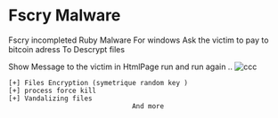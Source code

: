  # Fscry Malware
 Fscry incompleted Ruby Malware For windows
 Ask the victim to pay to bitcoin adress To Descrypt files

Show Message to the victim in HtmlPage run and run again ..
![ccc](https://user-images.githubusercontent.com/19738278/51751288-cc948b80-20b4-11e9-90aa-fa3ccc23a3c8.JPG)
    
    [+] Files Encryption (symetrique random key )
    [+] process force kill
    [+] Vandalizing files
                                   And more 

